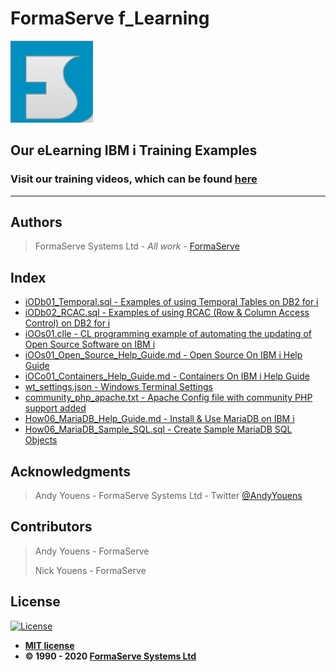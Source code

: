 # FormaServe f_Learning

![FormaServe Logo](https://github.com/AndyYouens/f_Learning/blob/master/images/Logo.png)

## Our eLearning IBM i Training Examples

### Visit our training videos, which can be found [here](https://learning.formaserve.co.uk)

---

## Authors

> FormaServe Systems Ltd - _All work_ - [FormaServe](https://www.formaserve.co.uk)

## Index

- [iODb01_Temporal.sql - Examples of using Temporal Tables on DB2 for i](iODb01_Temporal.sql)
- [iODb02_RCAC.sql - Examples of using RCAC (Row & Column Access Control) on DB2 for i](iODb02_RCAC.sql)
- [iOOs01.clle - CL programming example of automating the updating of Open Source Software on IBM i](iOOs01.clle)
- [iOOs01_Open_Source_Help_Guide.md - Open Source On IBM i Help Guide](iOOs01_Open_Source_Help_Guide.md)
- [iOCo01_Containers_Help_Guide.md - Containers On IBM i Help Guide](iOCo01_Containers_Help_Guide.md)
- [wt_settings.json - Windows Terminal Settings](wt_settings.json)
- [community_php_apache.txt - Apache Config file with community PHP support added](community_php_apache.txt)
- [How06_MariaDB_Help_Guide.md - Install & Use MariaDB on IBM i](How06_MariaDB_Help_Guide.md)
- [How06_MariaDB_Sample_SQL.sql - Create Sample MariaDB SQL Objects](How06_Create_Sample.sql)

## Acknowledgments

> Andy Youens - FormaServe Systems Ltd - Twitter [@AndyYouens](https://twitter.com/AndyYouens)

## Contributors

> Andy Youens - FormaServe
>
> Nick Youens - FormaServe

## License

[![License](http://img.shields.io/:license-mit-blue.svg?style=flat-square)](http://badges.mit-license.org)

- **[MIT license](http://opensource.org/licenses/mit-license.php)**
- **© 1990 - 2020 [FormaServe Systems Ltd](https://www.formaserve.co.uk)**
